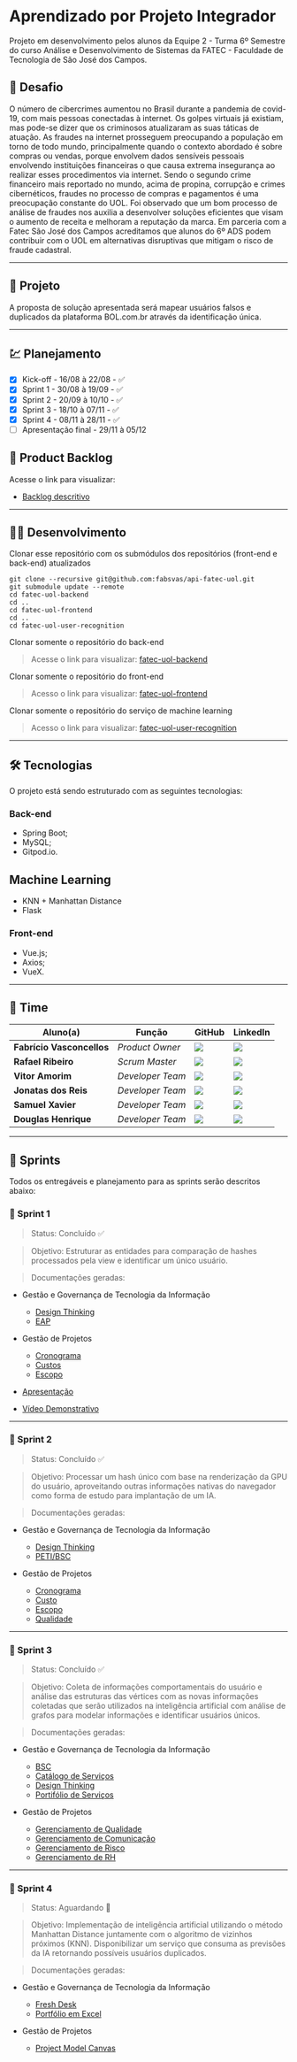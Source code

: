 # Aprendizado por Projeto Integrador
Projeto em desenvolvimento pelos alunos da Equipe 2 - Turma 6º Semestre do curso Análise e Desenvolvimento de Sistemas da FATEC - Faculdade de Tecnologia de São José dos Campos.

## 📌 Desafio
O número de cibercrimes aumentou no Brasil durante a pandemia de covid-19, com mais pessoas conectadas à internet. Os golpes virtuais já existiam, mas pode-se dizer que os criminosos atualizaram as suas táticas de atuação. As fraudes na internet prosseguem preocupando a população em torno de todo mundo, principalmente quando o contexto abordado é sobre compras ou vendas, porque envolvem dados sensíveis pessoais envolvendo instituições financeiras o que causa extrema insegurança ao realizar esses procedimentos via internet.
Sendo o segundo crime financeiro mais reportado no mundo, acima de propina, corrupção e crimes cibernéticos, fraudes no processo de compras e pagamentos é uma preocupação constante do UOL.
Foi observado que um bom processo de análise de fraudes nos auxilia a desenvolver soluções eficientes que visam o aumento de receita e melhoram a reputação da marca.
Em parceria com a Fatec São José dos Campos acreditamos que alunos do 6º ADS podem contribuir com o UOL em alternativas disruptivas que mitigam o risco de fraude cadastral.

___

## 🏁 Projeto
A proposta de solução apresentada será mapear usuários falsos e duplicados da plataforma BOL.com.br através da identificação única.

___

## 💹 Planejamento
- [x] Kick-off - 16/08 à 22/08 - ✅
- [x] Sprint 1 - 30/08 à 19/09 - ✅
- [x] Sprint 2 - 20/09 à 10/10 - ✅ 
- [x] Sprint 3 - 18/10 à 07/11 - ✅
- [x] Sprint 4 - 08/11 à 28/11 - ✅
- [ ] Apresentação final - 29/11 à 05/12

## 📃 Product Backlog
Acesse o link para visualizar:
 - [Backlog descritivo](/documentacao/backlog.rst)

 ___

## 👨‍💻 Desenvolvimento
Clonar esse repositório com os submódulos dos repositórios (front-end e back-end) atualizados
```
git clone --recursive git@github.com:fabsvas/api-fatec-uol.git
git submodule update --remote
cd fatec-uol-backend
cd ..
cd fatec-uol-frontend
cd ..
cd fatec-uol-user-recognition
```
Clonar somente o repositório do back-end
> Acesse o link para visualizar: [fatec-uol-backend](https://github.com/fabsvas/fatec-uol-backend/)

Clonar somente o repositório do front-end
> Acesso o link para visualizar: [fatec-uol-frontend](https://github.com/fabsvas/fatec-uol-backend/)

Clonar somente o repositório do serviço de machine learning
> Acesso o link para visualizar: [fatec-uol-user-recognition](https://github.com/fabsvas/fatec-uol-user-recognition/)

___

## 🛠 Tecnologias
O projeto está sendo estruturado com as seguintes tecnologias:

### Back-end
- Spring Boot;
- MySQL;
- Gitpod.io.

## Machine Learning
- KNN + Manhattan Distance
- Flask

### Front-end
- Vue.js;
- Axios;
- VueX.

___

## 🏢 Time

| Aluno(a)         | Função           | GitHub                                                         | LinkedIn                                              |
| ---------------- | ---------------- | -------------------------------------------------------------- | ----------------------------------------------------- |
|__Fabrício Vasconcellos__  | *Product Owner*  | [![](https://bit.ly/3f9Xo0P)](https://github.com/fabsvas)| [![](https://bit.ly/2P1ZogM)](https://www.linkedin.com/in/fabsvas/) |
|__Rafael Ribeiro__| *Scrum Master* | [![](https://bit.ly/3f9Xo0P)](https://github.com/RafaRibeiroRodri) | [![](https://bit.ly/2P1ZogM)](https://www.linkedin.com/in/rafael-ribeiro-31880019b/) |
|__Vitor Amorim__  | *Developer Team* | [![](https://bit.ly/3f9Xo0P)](https://github.com/MaguinhoD)  | [![](https://bit.ly/2P1ZogM)](https://www.linkedin.com/in/vitor-amorim-07474793/) |
|__Jonatas dos Reis__ | *Developer Team* | [![](https://bit.ly/3f9Xo0P)](https://github.com/JonnReis)   | [![](https://bit.ly/2P1ZogM)](https://www.linkedin.com/in/jonatas-reis-a15052148/) |
|__Samuel Xavier__| *Developer Team* | [![](https://bit.ly/3f9Xo0P)](https://github.com/krusader1982) | [![](https://bit.ly/2P1ZogM)](https://www.linkedin.com/in/samuel-dias-xavier-2984a0106/) |
|__Douglas Henrique__| *Developer Team* | [![](https://bit.ly/3f9Xo0P)](https://github.com/DhBarboza) | [![](https://bit.ly/2P1ZogM)](https://www.linkedin.com/in/developer-dhbarboza/) |

___

## :open_file_folder: Sprints
Todos os entregáveis e planejamento para as sprints serão descritos abaixo:

### :memo: Sprint 1
> Status: Concluído ✅

> Objetivo: Estruturar as entidades para comparação de hashes processados pela view e identificar um único usuário.

> Documentações geradas:

- Gestão e Governança de Tecnologia da Informação
   - [Design Thinking](/documentacao/SPRINT_1/GGTI/Design-Thinking.pdf)
   - [EAP](/documentacao/SPRINT_1/GGTI/EAP.pdf)

- Gestão de Projetos
   - [Cronograma](/documentacao/SPRINT_1/GP/Gerenciamento_Cronograma_UOL.pdf)
   - [Custos](/documentacao/SPRINT_1/GP/Gerenciamento_Custos_UOL.pdf)
   - [Escopo](/documentacao/SPRINT_1/GP/Gerenciamento_Escopo_UOL.pdf)

- [Apresentação](/documentacao/SPRINT_1/Apresentação.pptx)
- [Vídeo Demonstrativo](/documentacao/SPRINT_1/Vídeo_Apresentação.mp4)

___

### :memo: Sprint 2
> Status: Concluído ✅

> Objetivo: Processar um hash único com base na renderização da GPU do usuário, aproveitando outras informações nativas do navegador como forma de estudo para implantação de um IA.

> Documentações geradas:

- Gestão e Governança de Tecnologia da Informação
	- [Design Thinking](/documentacao/SPRINT_2/GGTI/Design-Thinking.pdf)
	- [PETI/BSC](/documentacao/SPRINT_2/GGTI/Planejamento-Estrategico-TI.pdf)

- Gestão de Projetos
	- [Cronograma](/documentacao/SPRINT_2/GP/Gerenciamento_Cronograma.pdf)
	- [Custo](/documentacao/SPRINT_2/GP/Gerenciamento_Custo.pdf)
	- [Escopo](/documentacao/SPRINT_2/GP/Gerenciamento_Escopo.jpeg)
	- [Qualidade](/documentacao/SPRINT_2/GP/Gerenciamento_Qualidade.xlsx)
___

### :memo: Sprint 3
> Status: Concluído ✅

> Objetivo: Coleta de informações comportamentais do usuário e análise das estruturas das vértices com as novas informações coletadas que serão utilizados na inteligência artificial com análise de grafos para modelar informações e identificar usuários únicos.

> Documentações geradas:

- Gestão e Governança de Tecnologia da Informação
	- [BSC](/documentacao/SPRINT_3/GGTI/BSC_TI_Sprint3.jpeg)
	- [Catálogo de Serviços](/documentacao/SPRINT_3/GGTI/Catalogo-Servicos-Sprint3.xlsx)
	- [Design Thinking](/documentacao/SPRINT_3/GGTI/Design-Thinking-Sprint3.pdf)
	- [Portifólio de Serviços](/documentacao/SPRINT_3/GGTI/Portifolio-Servico-Sprint3.pdf)

- Gestão de Projetos
	- [Gerenciamento de Qualidade](https://github.com/fabsvas/api-fatec-uol/blob/master/documentacao/SPRINT_3/GP/QUALIDADE%20S3.pdf)
	- [Gerenciamento de Comunicação](https://github.com/fabsvas/api-fatec-uol/blob/master/documentacao/SPRINT_3/GP/Gerenc.%20da%20Comunica%C3%A7%C3%A3o%20s3.xlsx)
	- [Gerenciamento de Risco](https://github.com/fabsvas/api-fatec-uol/blob/master/documentacao/SPRINT_3/GP/risco%20s3.pdf)
	- [Gerenciamento de RH](https://github.com/fabsvas/api-fatec-uol/blob/master/documentacao/SPRINT_3/GP/Matriz%20RACI%20s3.xlsx)
___

### :memo: Sprint 4
> Status: Aguardando :triangular_flag_on_post:

> Objetivo: Implementação de inteligência artificial utilizando o método Manhattan Distance juntamente com o algoritmo de vizinhos próximos (KNN). Disponibilizar um serviço que consuma as previsões da IA retornando possíveis usuários duplicados.

> Documentações geradas:

- Gestão e Governança de Tecnologia da Informação
	- [Fresh Desk](https://intelitec.freshdesk.com/support/home)
	- [Portfólio em Excel](/documentacao/SPRINT_4/GGTI/PortfólioServiços.xlsx)

- Gestão de Projetos
	- [Project Model Canvas](/documentacao/SPRINT_4/GP/ProjectModelCanvas.pdf)


